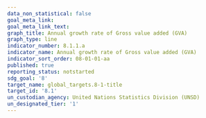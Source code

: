 ```yaml
---
data_non_statistical: false
goal_meta_link: 
goal_meta_link_text: 
graph_title: Annual growth rate of Gross value added (GVA)
graph_type: line
indicator_number: 8.1.1.a
indicator_name: Annual growth rate of Gross value added (GVA)
indicator_sort_order: 08-01-01-aa
published: true
reporting_status: notstarted
sdg_goal: '8'
target_name: global_targets.8-1-title
target_id: '8.1'
un_custodian_agency: United Nations Statistics Division (UNSD)
un_designated_tier: '1'
---
```

